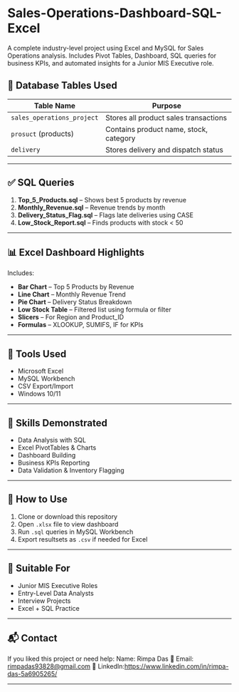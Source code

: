 # Sales-Operations-Dashboard-SQL-Excel
A complete industry-level project using Excel and MySQL for Sales Operations analysis. Includes Pivot Tables, Dashboard, SQL queries for business KPIs, and automated insights for a Junior MIS Executive role.


## 📌 Database Tables Used

| Table Name                | Purpose                                |
|--------------------------|----------------------------------------|
| `sales_operations_project` | Stores all product sales transactions |
| `prosuct` (products)     | Contains product name, stock, category |
| `delivery`               | Stores delivery and dispatch status    |

---

## ✅ SQL Queries

1. **Top_5_Products.sql** – Shows best 5 products by revenue  
2. **Monthly_Revenue.sql** – Revenue trends by month  
3. **Delivery_Status_Flag.sql** – Flags late deliveries using CASE  
4. **Low_Stock_Report.sql** – Finds products with stock < 50

---

## 📊 Excel Dashboard Highlights

Includes:

- **Bar Chart** – Top 5 Products by Revenue  
- **Line Chart** – Monthly Revenue Trend  
- **Pie Chart** – Delivery Status Breakdown  
- **Low Stock Table** – Filtered list using formula or filter  
- **Slicers** – For Region and Product_ID  
- **Formulas** – XLOOKUP, SUMIFS, IF for KPIs

---

## 🔧 Tools Used

- Microsoft Excel  
- MySQL Workbench  
- CSV Export/Import  
- Windows 10/11

---

## 🧠 Skills Demonstrated

- Data Analysis with SQL  
- Excel PivotTables & Charts  
- Dashboard Building  
- Business KPIs Reporting  
- Data Validation & Inventory Flagging

---

## 🚀 How to Use

1. Clone or download this repository
2. Open `.xlsx` file to view dashboard
3. Run `.sql` queries in MySQL Workbench
4. Export resultsets as `.csv` if needed for Excel

---

## 💼 Suitable For

- Junior MIS Executive Roles  
- Entry-Level Data Analysts  
- Interview Projects  
- Excel + SQL Practice  

---

## 📬 Contact

If you liked this project or need help: 
    Name: Rimpa Das
📧 Email: rimpadas93828@gmail.com 
🔗 LinkedIn:https://www.linkedin.com/in/rimpa-das-5a6905265/

---
